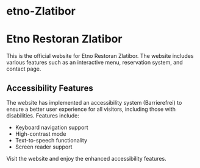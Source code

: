 # etno-Zlatibor
# Etno Restoran Zlatibor

This is the official website for Etno Restoran Zlatibor. The website includes various features such as an interactive menu, reservation system, and contact page.

## Accessibility Features
The website has implemented an accessibility system (Barrierefrei) to ensure a better user experience for all visitors, including those with disabilities. Features include:
- Keyboard navigation support
- High-contrast mode
- Text-to-speech functionality
- Screen reader support

Visit the website and enjoy the enhanced accessibility features.

